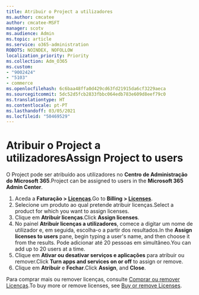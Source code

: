 ```yaml
---
title: Atribuir o Project a utilizadores
ms.author: cmcatee
author: cmcatee-MSFT
manager: scotv
ms.audience: Admin
ms.topic: article
ms.service: o365-administration
ROBOTS: NOINDEX, NOFOLLOW
localization_priority: Priority
ms.collection: Adm_O365
ms.custom:
- "9002424"
- "5103"
- commerce
ms.openlocfilehash: 6c6baa48ffa0d429cd63fd21915da6cf3229aeca
ms.sourcegitcommit: 5dc52d5fcb2833fbbc064edb783e609d8eef79c0
ms.translationtype: HT
ms.contentlocale: pt-PT
ms.lasthandoff: 03/05/2021
ms.locfileid: "50469529"
---
```

# <a name="assign-project-to-users"></a><span data-ttu-id="b9436-102">Atribuir o Project a utilizadores</span><span class="sxs-lookup"><span data-stu-id="b9436-102">Assign Project to users</span></span>

<span data-ttu-id="b9436-103">O Project pode ser atribuído aos utilizadores no **Centro de Administração do Microsoft 365**.</span><span class="sxs-lookup"><span data-stu-id="b9436-103">Project can be assigned to users in the **Microsoft 365 Admin Center**.</span></span>

1. <span data-ttu-id="b9436-104">Aceda a **Faturação > [Licenças](https://go.microsoft.com/fwlink/p/?linkid=842264)**.</span><span class="sxs-lookup"><span data-stu-id="b9436-104">Go to **Billing > [Licenses](https://go.microsoft.com/fwlink/p/?linkid=842264)**.</span></span>
2. <span data-ttu-id="b9436-105">Selecione um produto ao qual pretende atribuir licenças.</span><span class="sxs-lookup"><span data-stu-id="b9436-105">Select a product for which you want to assign licenses.</span></span>
3. <span data-ttu-id="b9436-106">Clique em **Atribuir licenças**.</span><span class="sxs-lookup"><span data-stu-id="b9436-106">Click **Assign licenses**.</span></span>
4. <span data-ttu-id="b9436-107">No painel **Atribuir licenças a utilizadores**, comece a digitar um nome de utilizador e, em seguida, escolha-o a partir dos resultados.</span><span class="sxs-lookup"><span data-stu-id="b9436-107">In the **Assign licenses to users** pane, begin typing a user's name, and then choose it from the results.</span></span> <span data-ttu-id="b9436-108">Pode adicionar até 20 pessoas em simultâneo.</span><span class="sxs-lookup"><span data-stu-id="b9436-108">You can add up to 20 users at a time.</span></span>
5. <span data-ttu-id="b9436-109">Clique em **Ativar ou desativar serviços e aplicações** para atribuir ou remover.</span><span class="sxs-lookup"><span data-stu-id="b9436-109">Click **Turn apps and services on or off** to assign or remove.</span></span>
6. <span data-ttu-id="b9436-110">Clique em **Atribuir** e **Fechar**.</span><span class="sxs-lookup"><span data-stu-id="b9436-110">Click **Assign**, and **Close**.</span></span>

<span data-ttu-id="b9436-111">Para comprar mais ou remover licenças, consulte [Comprar ou remover Licenças](https://docs.microsoft.com/microsoft-365/commerce/licenses/buy-licenses#buy-or-remove-licenses-for-your-business-subscription).</span><span class="sxs-lookup"><span data-stu-id="b9436-111">To buy more or remove licenses, see [Buy or remove Licenses](https://docs.microsoft.com/microsoft-365/commerce/licenses/buy-licenses#buy-or-remove-licenses-for-your-business-subscription).</span></span>